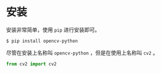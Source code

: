 # 安装

安装非常简单，使用 `pip` 进行安装即可。

```shell
$ pip install opencv-python  
```

尽管在安装上名称叫 `opencv-python` ，但是在使用上名称叫 `cv2` 。

```python
from cv2 import cv2
```
